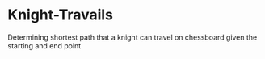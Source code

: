 # Knight-Travails
Determining shortest path that a knight can travel on chessboard given the starting and end point
